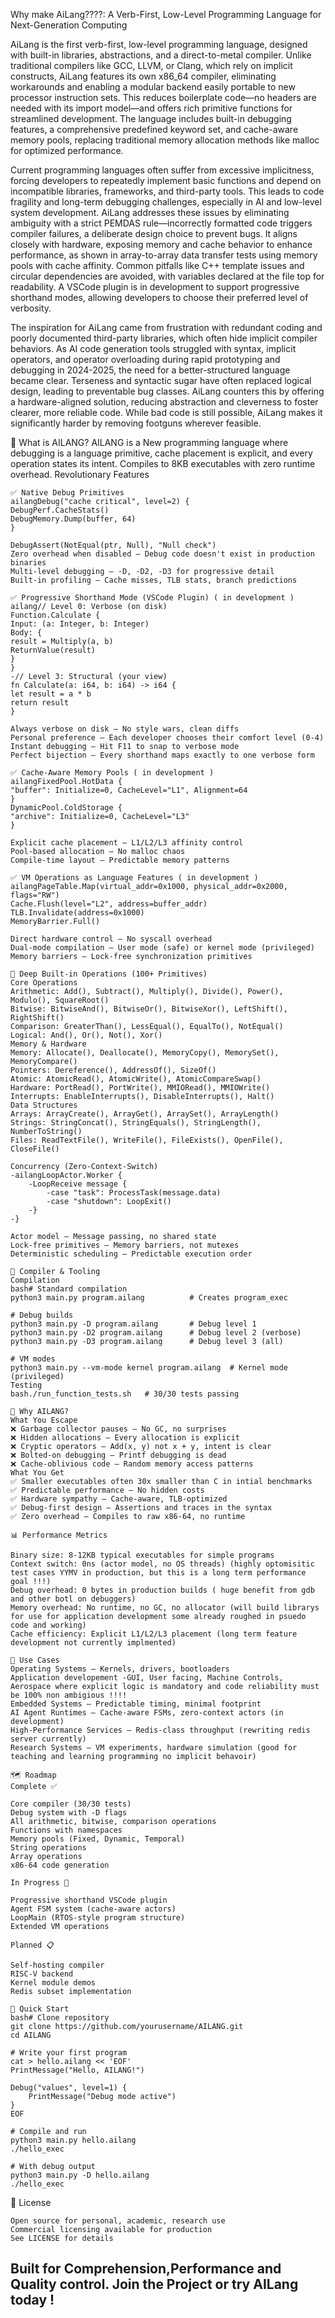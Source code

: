 Why make AiLang????: A Verb-First, Low-Level Programming Language for Next-Generation Computing

AiLang is the first verb-first, low-level programming language, designed with built-in libraries, abstractions, and a direct-to-metal compiler. Unlike traditional compilers like GCC, LLVM, or Clang, which rely on implicit constructs, AiLang features its own x86_64 compiler, eliminating workarounds and enabling a modular backend easily portable to new processor instruction sets. This reduces boilerplate code—no headers are needed with its import model—and offers rich primitive functions for streamlined development. The language includes built-in debugging features, a comprehensive predefined keyword set, and cache-aware memory pools, replacing traditional memory allocation methods like malloc for optimized performance.


Current programming languages often suffer from excessive implicitness, forcing developers to repeatedly implement basic functions and depend on incompatible libraries, frameworks, and third-party tools. This leads to code fragility and long-term debugging challenges, especially in AI and low-level system development. AiLang addresses these issues by eliminating ambiguity with a strict PEMDAS rule—incorrectly formatted code triggers compiler failures, a deliberate design choice to prevent bugs. It aligns closely with hardware, exposing memory and cache behavior to enhance performance, as shown in array-to-array data transfer tests using memory pools with cache affinity. Common pitfalls like C++ template issues and circular dependencies are avoided, with variables declared at the file top for readability. A VSCode plugin is in development to support progressive shorthand modes, allowing developers to choose their preferred level of verbosity.

The inspiration for AiLang came from frustration with redundant coding and poorly documented third-party libraries, which often hide implicit compiler behaviors. As AI code generation tools struggled with syntax, implicit operators, and operator overloading during rapid prototyping and debugging in 2024-2025, the need for a better-structured language became clear. Terseness and syntactic sugar have often replaced logical design, leading to preventable bug classes. AiLang counters this by offering a hardware-aligned solution, reducing abstraction and cleverness to foster clearer, more reliable code. While bad code is still possible, AiLang makes it significantly harder by removing footguns wherever feasible.

🚀 What is AILANG?
AILANG is a New programming language where debugging is a language primitive, cache placement is explicit, and every operation states its intent. Compiles to 8KB executables with zero runtime overhead.
Revolutionary Features

```
✅ Native Debug Primitives
ailangDebug("cache critical", level=2) {
DebugPerf.CacheStats()
DebugMemory.Dump(buffer, 64)
}

DebugAssert(NotEqual(ptr, Null), "Null check")
Zero overhead when disabled — Debug code doesn't exist in production binaries
Multi-level debugging — -D, -D2, -D3 for progressive detail
Built-in profiling — Cache misses, TLB stats, branch predictions
```
```
✅ Progressive Shorthand Mode (VSCode Plugin) ( in development )
ailang// Level 0: Verbose (on disk)
Function.Calculate {
Input: (a: Integer, b: Integer)
Body: {
result = Multiply(a, b)
ReturnValue(result)
}
}
-// Level 3: Structural (your view)
fn Calculate(a: i64, b: i64) -> i64 {
let result = a * b
return result
}

Always verbose on disk — No style wars, clean diffs
Personal preference — Each developer chooses their comfort level (0-4)
Instant debugging — Hit F11 to snap to verbose mode
Perfect bijection — Every shorthand maps exactly to one verbose form
```
```
✅ Cache-Aware Memory Pools ( in development )
ailangFixedPool.HotData {
"buffer": Initialize=0, CacheLevel="L1", Alignment=64
}
DynamicPool.ColdStorage {
"archive": Initialize=0, CacheLevel="L3"
}

Explicit cache placement — L1/L2/L3 affinity control
Pool-based allocation — No malloc chaos
Compile-time layout — Predictable memory patterns
```
```
✅ VM Operations as Language Features ( in development )
ailangPageTable.Map(virtual_addr=0x1000, physical_addr=0x2000, flags="RW")
Cache.Flush(level="L2", address=buffer_addr)
TLB.Invalidate(address=0x1000)
MemoryBarrier.Full()
```
```
Direct hardware control — No syscall overhead
Dual-mode compilation — User mode (safe) or kernel mode (privileged)
Memory barriers — Lock-free synchronization primitives
```
```
🎯 Deep Built-in Operations (100+ Primitives)
Core Operations
Arithmetic: Add(), Subtract(), Multiply(), Divide(), Power(), Modulo(), SquareRoot()
Bitwise: BitwiseAnd(), BitwiseOr(), BitwiseXor(), LeftShift(), RightShift()
Comparison: GreaterThan(), LessEqual(), EqualTo(), NotEqual()
Logical: And(), Or(), Not(), Xor()
Memory & Hardware
Memory: Allocate(), Deallocate(), MemoryCopy(), MemorySet(), MemoryCompare()
Pointers: Dereference(), AddressOf(), SizeOf()
Atomic: AtomicRead(), AtomicWrite(), AtomicCompareSwap()
Hardware: PortRead(), PortWrite(), MMIORead(), MMIOWrite()
Interrupts: EnableInterrupts(), DisableInterrupts(), Halt()
Data Structures
Arrays: ArrayCreate(), ArrayGet(), ArraySet(), ArrayLength()
Strings: StringConcat(), StringEquals(), StringLength(), NumberToString()
Files: ReadTextFile(), WriteFile(), FileExists(), OpenFile(), CloseFile()
```
```
Concurrency (Zero-Context-Switch)
-ailangLoopActor.Worker {
    -LoopReceive message {
        -case "task": ProcessTask(message.data)
        -case "shutdown": LoopExit()
    -}
-}
```
```
Actor model — Message passing, no shared state
Lock-free primitives — Memory barriers, not mutexes
Deterministic scheduling — Predictable execution order
```
```
🔧 Compiler & Tooling
Compilation
bash# Standard compilation
python3 main.py program.ailang          # Creates program_exec
```
```
# Debug builds
python3 main.py -D program.ailang       # Debug level 1
python3 main.py -D2 program.ailang      # Debug level 2 (verbose)
python3 main.py -D3 program.ailang      # Debug level 3 (all)
```
```
# VM modes
python3 main.py --vm-mode kernel program.ailang  # Kernel mode (privileged)
Testing
bash./run_function_tests.sh   # 30/30 tests passing
```
```
🧬 Why AILANG?
What You Escape
❌ Garbage collector pauses — No GC, no surprises
❌ Hidden allocations — Every allocation is explicit
❌ Cryptic operators — Add(x, y) not x + y, intent is clear
❌ Bolted-on debugging — Printf debugging is dead
❌ Cache-oblivious code — Random memory access patterns
What You Get
✅ Smaller executables often 30x smaller than C in intial benchmarks
✅ Predictable performance — No hidden costs
✅ Hardware sympathy — Cache-aware, TLB-optimized
✅ Debug-first design — Assertions and traces in the syntax
✅ Zero overhead — Compiles to raw x86-64, no runtime
```
```
📊 Performance Metrics

Binary size: 8-12KB typical executables for simple programs
Context switch: 0ns (actor model, no OS threads) (highly optomisitic test cases YYMV in production, but this is a long term performance goal !!!)
Debug overhead: 0 bytes in production builds ( huge benefit from gdb and other botl on debuggers)
Memory overhead: No runtime, no GC, no allocator (will build librarys for use for application development some already roughed in psuedo code and working)
Cache efficiency: Explicit L1/L2/L3 placement (long term feature development not currently implmented)
```
```
🎯 Use Cases
Operating Systems — Kernels, drivers, bootloaders
Application developement -GUI, User facing, Machine Controls, Aerospace where explicit logic is mandatory and code reliability must be 100% non ambigious !!!!
Embedded Systems — Predictable timing, minimal footprint
AI Agent Runtimes — Cache-aware FSMs, zero-context actors (in development)
High-Performance Services — Redis-class throughput (rewriting redis server currently)
Research Systems — VM experiments, hardware simulation (good for teaching and learning programming no implicit behavoir)
```
```
🗺️ Roadmap
Complete ✅

Core compiler (30/30 tests)
Debug system with -D flags
All arithmetic, bitwise, comparison operations
Functions with namespaces
Memory pools (Fixed, Dynamic, Temporal)
String operations
Array operations
x86-64 code generation
```
```
In Progress 🚧

Progressive shorthand VSCode plugin
Agent FSM system (cache-aware actors)
LoopMain (RTOS-style program structure)
Extended VM operations
```
```
Planned 📋

Self-hosting compiler
RISC-V backend
Kernel module demos
Redis subset implementation
```
```
🚀 Quick Start
bash# Clone repository
git clone https://github.com/yourusername/AILANG.git
cd AILANG
```
```
# Write your first program
cat > hello.ailang << 'EOF'
PrintMessage("Hello, AILANG!")

Debug("values", level=1) {
    PrintMessage("Debug mode active")
}
EOF
```
```
# Compile and run
python3 main.py hello.ailang
./hello_exec
```
```
# With debug output
python3 main.py -D hello.ailang
./hello_exec
```

📝 License

```
Open source for personal, academic, research use
Commercial licensing available for production
See LICENSE for details
```

Built for Comprehension,Performance and Quality control. Join the Project or try AILang today !
---



